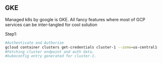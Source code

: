 ## GKE
Managed k8s by google is GKE. All fancy features where most of GCP services can be inter-tangled for cool solution

Step1:
```bash
#Authenticate and Authorize
gcloud container clusters get-credentials cluster-1 --zone=us-central1-c
#Fetching cluster endpoint and auth data.
#kubeconfig entry generated for cluster-1.
```

